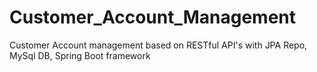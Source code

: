 # Customer_Account_Management
Customer Account management based on RESTful API's with JPA Repo, MySql DB, Spring Boot framework
